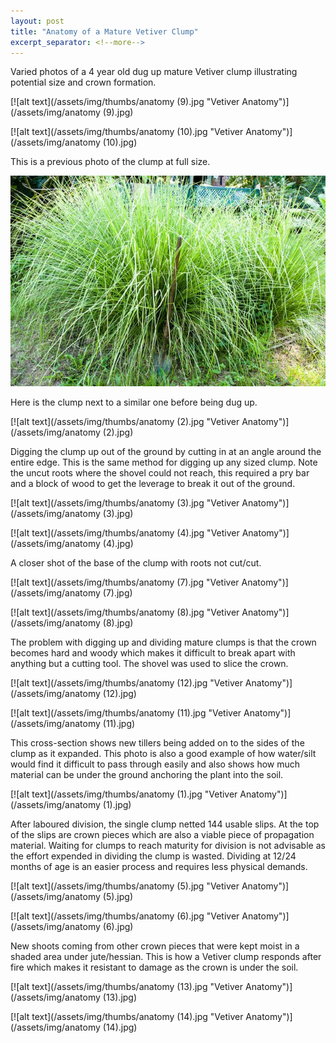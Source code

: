 ```yaml
---
layout: post
title: "Anatomy of a Mature Vetiver Clump"
excerpt_separator: <!--more-->
---
```

Varied photos of a 4 year old dug up mature Vetiver clump illustrating potential size and crown formation.

[![alt text](/assets/img/thumbs/anatomy (9).jpg "Vetiver Anatomy")](/assets/img/anatomy (9).jpg)

[![alt text](/assets/img/thumbs/anatomy (10).jpg "Vetiver Anatomy")](/assets/img/anatomy (10).jpg)

<!--more-->

This is a previous photo of the clump at full size.

[![alt text](/assets/img/thumbs/why.jpg "Vetiver Anatomy")](/assets/img/why.jpg)

Here is the clump next to a similar one before being dug up.

[![alt text](/assets/img/thumbs/anatomy (2).jpg "Vetiver Anatomy")](/assets/img/anatomy (2).jpg)

Digging the clump up out of the ground by cutting in at an angle around the entire edge. This is the same method for digging up any sized clump. Note the uncut roots where the shovel could not reach, this required a pry bar and a block of wood to get the leverage to break it out of the ground.

[![alt text](/assets/img/thumbs/anatomy (3).jpg "Vetiver Anatomy")](/assets/img/anatomy (3).jpg)

[![alt text](/assets/img/thumbs/anatomy (4).jpg "Vetiver Anatomy")](/assets/img/anatomy (4).jpg)

A closer shot of the base of the clump with roots not cut/cut.

[![alt text](/assets/img/thumbs/anatomy (7).jpg "Vetiver Anatomy")](/assets/img/anatomy (7).jpg)

[![alt text](/assets/img/thumbs/anatomy (8).jpg "Vetiver Anatomy")](/assets/img/anatomy (8).jpg)

The problem with digging up and dividing mature clumps is that the crown becomes hard and woody which makes it difficult to break apart with anything but a cutting tool. The shovel was used to slice the crown.

[![alt text](/assets/img/thumbs/anatomy (12).jpg "Vetiver Anatomy")](/assets/img/anatomy (12).jpg)

[![alt text](/assets/img/thumbs/anatomy (11).jpg "Vetiver Anatomy")](/assets/img/anatomy (11).jpg)

This cross-section shows new tillers being added on to the sides of the clump as it expanded. This photo is also a good example of how water/silt would find it difficult to pass through easily and also shows how much material can be under the ground anchoring the plant into the soil.

[![alt text](/assets/img/thumbs/anatomy (1).jpg "Vetiver Anatomy")](/assets/img/anatomy (1).jpg)

After laboured division, the single clump netted 144 usable slips. At the top of the slips are crown pieces which are also a viable piece of propagation material. Waiting for clumps to reach maturity for division is not advisable as the effort expended in dividing the clump is wasted. Dividing at 12/24 months of age is an easier process and requires less physical demands.

[![alt text](/assets/img/thumbs/anatomy (5).jpg "Vetiver Anatomy")](/assets/img/anatomy (5).jpg)

[![alt text](/assets/img/thumbs/anatomy (6).jpg "Vetiver Anatomy")](/assets/img/anatomy (6).jpg)

New shoots coming from other crown pieces that were kept moist in a shaded area under jute/hessian. This is how a Vetiver clump responds after fire which makes it resistant to damage as the crown is under the soil.

[![alt text](/assets/img/thumbs/anatomy (13).jpg "Vetiver Anatomy")](/assets/img/anatomy (13).jpg)

[![alt text](/assets/img/thumbs/anatomy (14).jpg "Vetiver Anatomy")](/assets/img/anatomy (14).jpg)